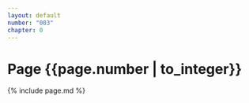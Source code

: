 ```yaml
---
layout: default
number: "003"
chapter: 0
---
```


# Page {{page.number | to_integer}}
{% include page.md %}
